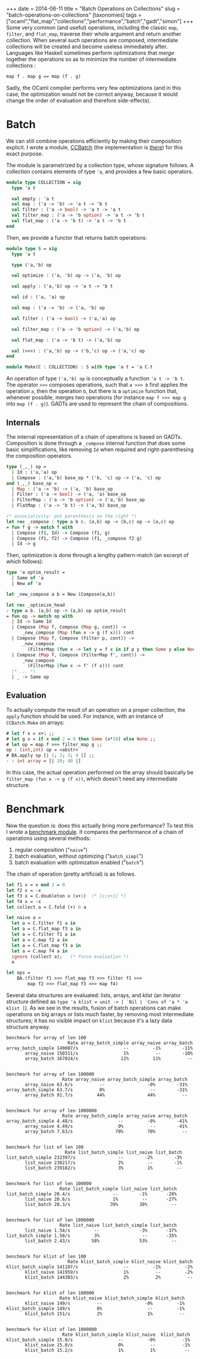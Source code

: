 +++
date = 2014-06-11
title = "Batch Operations on Collections"
slug = "batch-operations-on-collections"
[taxonomies]
tags = ["ocaml","flat_map","collections","performance","batch","gadt","simon"]
+++
Some very common (and useful) operations, including the classic `map`, `filter`, and `flat_map`, traverse their whole argument and return another collection. When several such operations are composed, intermediate collections will be created and become useless immediately after. Languages like Haskell sometimes perform optimizations that *merge* together the operations so as to minimize the number of intermediate collections :

```ocaml
map f . map g == map (f . g)
```

Sadly, the OCaml compiler performs very few optimizations (and in this case, the optimization would not be correct anyway, because it would change the order of evaluation and therefore side-effects).

<!-- more -->

Batch
=====

We can still combine operations efficiently by making their composition explicit. I wrote a module, [CCBatch](https://github.com/c-cube/ocaml-containers/blob/fc3b6040f6c228eec911545c48bd67ca8d33b9ca/core/CCBatch.mli) (the implementation is [there](https://github.com/c-cube/ocaml-containers/blob/fc3b6040f6c228eec911545c48bd67ca8d33b9ca/core/CCBatch.ml)) for this exact purpose.

The module is parametrized by a collection type, whose signature follows. A collection contains elements of type `'a`, and provides a few basic operators.

```ocaml
module type COLLECTION = sig
  type 'a t

  val empty : 'a t
  val map : ('a -> 'b) -> 'a t -> 'b t
  val filter : ('a -> bool) -> 'a t -> 'a t
  val filter_map : ('a -> 'b option) -> 'a t -> 'b t
  val flat_map : ('a -> 'b t) -> 'a t -> 'b t
end
```

Then, we provide a functor that returns batch operations:

```ocaml
module type S = sig
  type 'a t

  type ('a,'b) op

  val optimize : ('a, 'b) op -> ('a, 'b) op

  val apply : ('a,'b) op -> 'a t -> 'b t

  val id : ('a, 'a) op

  val map : ('a -> 'b) -> ('a, 'b) op

  val filter : ('a -> bool) -> ('a,'a) op

  val filter_map : ('a -> 'b option) -> ('a,'b) op

  val flat_map : ('a -> 'b t) -> ('a,'b) op

  val (>>>) : ('a,'b) op -> ('b,'c) op -> ('a,'c) op
end

module Make(C : COLLECTION) : S with type 'a t = 'a C.t
```

An operation of type `('a,'b) op` is conceptually a function `'a t -> 'b t`. The operator `>>>` composes operations, such that `a >>> b` first applies the operation `a`, then the operation `b`, but there is a `optimize` function that, whenever possible, merges two operations (for instance `map f >>> map g` into `map (f . g)`). GADTs are used to represent the chain of compositions.

Internals
---------

The internal representation of a chain of operations is based on GADTs. Composition is done through a `_compose` internal function that does some basic simplifications, like removing `Id` when required and right-parenthesing the composition operators.

```ocaml
type (_,_) op =
  | Id : ('a,'a) op
  | Compose : ('a,'b) base_op * ('b, 'c) op -> ('a, 'c) op
and (_,_) base_op =
  | Map : ('a -> 'b) -> ('a, 'b) base_op
  | Filter : ('a -> bool) -> ('a, 'a) base_op
  | FilterMap : ('a -> 'b option) -> ('a,'b) base_op
  | FlatMap : ('a -> 'b t) -> ('a,'b) base_op

(* associativity: put parenthesis on the right *)
let rec _compose : type a b c. (a,b) op -> (b,c) op -> (a,c) op
= fun f g -> match f with
  | Compose (f1, Id) -> Compose (f1, g)
  | Compose (f1, f2) -> Compose (f1, _compose f2 g)
  | Id -> g
```

Then, optimization is done through a lengthy pattern-match (an excerpt of which follows):

```ocaml
type 'a optim_result =
  | Same of 'a
  | New of 'a

let _new_compose a b = New (Compose(a,b))

let rec _optimize_head
: type a b. (a,b) op -> (a,b) op optim_result
= fun op -> match op with
  | Id -> Same Id
  | Compose (Map f, Compose (Map g, cont)) ->
      _new_compose (Map (fun x -> g (f x))) cont
  | Compose (Map f, Compose (Filter p, cont)) ->
      _new_compose
        (FilterMap (fun x -> let y = f x in if p y then Some y else None)) cont
  | Compose (Map f, Compose (FilterMap f', cont)) ->
      _new_compose
        (FilterMap (fun x -> f' (f x))) cont
  (* ... *)
  | _ -> Same op
```

Evaluation
----------

To actually compute the result of an operation on a proper collection, the `apply` function should be used. For instance, with an instance of `CCBatch.Make` on arrays:

```ocaml
# let f x = x+1 ;;
# let g x = if x mod 2 = 0 then Some (x*10) else None ;;
# let op = map f >>> filter_map g ;;
op : (int,int) op = <abstr>
# BA.apply op [| 1; 2; 3; 4 |] ;;
- : int array = [| 20; 40 |]
```

In this case, the actual operation performed on the array should basically be `filter_map (fun x -> g (f x))`, which doesn't need any intermediate structure.

Benchmark
=========

Now the question is: does this actually bring more performance? To test this I wrote a [benchmark module](https://github.com/c-cube/ocaml-containers/blob/fc3b6040f6c228eec911545c48bd67ca8d33b9ca/tests/bench_batch.ml). It compares the performance of a chain of operations using several methods:

1.  regular composition ("`naive`")
2.  batch evaluation, without optimizing ("`batch_simpl`")
3.  batch evaluation with optimization enabled ("`batch`")

The chain of operation (pretty artificial) is as follows.

```ocaml
let f1 x = x mod 2 = 0
let f2 x = -x
let f3 x = C.doubleton x (x+1)  (* [x;x+1] *)
let f4 x = -x
let collect a = C.fold (+) 0 a

let naive a =
  let a = C.filter f1 a in
  let a = C.flat_map f3 a in
  let a = C.filter f1 a in
  let a = C.map f2 a in
  let a = C.flat_map f3 a in
  let a = C.map f4 a in
  ignore (collect a);   (* force evaluation *)
  a

let ops =
    BA.(filter f1 >>> flat_map f3 >>> filter f1 >>>
        map f2 >>> flat_map f3 >>> map f4)
```

Several data structures are evaluated: lists, arrays, and *klist* (an iterator structure defined as `` type 'a klist = unit -> [ `Nil | `Cons of 'a * 'a klist ] ``). As we see in the results, fusion of batch operations can make operations on big arrays or lists much faster, by removing most intermediate structures; it has no visible impact on `klist` because it's a lazy data structure anyway.

    benchmark for array of len 100
                           Rate array_batch_simple array_naive array_batch
    array_batch_simple 149087/s                 --         -1%        -11%
           array_naive 150311/s                 1%          --        -10%
           array_batch 167024/s                12%         11%          --


    benchmark for array of len 100000
                         Rate array_naive array_batch_simple array_batch
           array_naive 63.6/s          --                -0%        -31%
    array_batch_simple 63.7/s          0%                 --        -31%
           array_batch 91.7/s         44%                44%          --


    benchmark for array of len 1000000
                         Rate array_batch_simple array_naive array_batch
    array_batch_simple 4.48/s                 --         -0%        -41%
           array_naive 4.49/s                 0%          --        -41%
           array_batch 7.63/s                70%         70%          --


    benchmark for list of len 100
                          Rate list_batch_simple list_naive list_batch
    list_batch_simple 232397/s                --        -2%        -3%
           list_naive 236217/s                2%         --        -1%
           list_batch 239182/s                3%         1%         --


    benchmark for list of len 100000
                        Rate list_batch_simple list_naive list_batch
    list_batch_simple 20.4/s                --        -1%       -28%
           list_naive 20.6/s                1%         --       -27%
           list_batch 28.3/s               39%        38%         --


    benchmark for list of len 1000000
                        Rate list_naive list_batch_simple list_batch
           list_naive 1.54/s         --               -3%       -37%
    list_batch_simple 1.58/s         3%                --       -35%
           list_batch 2.43/s        58%               53%         --


    benchmark for klist of len 100
                           Rate klist_batch_simple klist_naive klist_batch 
    klist_batch_simple 141107/s                 --         -1%         -2% 
           klist_naive 141959/s                 1%          --         -2% 
           klist_batch 144303/s                 2%          2%          -- 


    benchmark for klist of len 100000
                        Rate klist_naive klist_batch_simple klist_batch
           klist_naive 149/s          --                -0%         -1%
    klist_batch_simple 149/s          0%                 --         -1%
           klist_batch 151/s          2%                 1%          --


    benchmark for klist of len 1000000
                         Rate klist_batch_simple klist_naive  klist_batch
    klist_batch_simple 15.0/s                 --         -0%          -1%
           klist_naive 15.0/s                 0%          --          -1%
           klist_batch 15.2/s                 1%          1%           --
